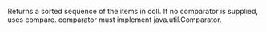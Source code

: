 Returns a sorted sequence of the items in coll. If no comparator is
  supplied, uses compare. comparator must
  implement java.util.Comparator.